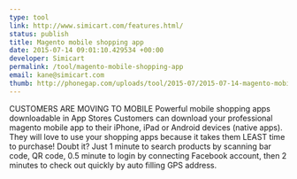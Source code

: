 ```yaml
--- 
type: tool
link: http://www.simicart.com/features.html/
status: publish
title: Magento mobile shopping app
date: 2015-07-14 09:01:10.429534 +00:00
developer: Simicart
permalink: /tool/magento-mobile-shopping-app
email: kane@simicart.com
thumb: http://phonegap.com/uploads/tool/2015-07/2015-07-14-magento-mobile-shopping-app.png
---
```


CUSTOMERS ARE MOVING TO MOBILE
Powerful mobile shopping apps downloadable in App Stores
 Customers can download your professional magento mobile app to their iPhone, iPad or Android devices (native apps). They will love to use your shopping apps because it takes them LEAST time to purchase! Doubt it? Just 1 minute to search products by scanning bar code, QR code, 0.5 minute to login by connecting Facebook account, then 2 minutes to check out quickly by auto filling GPS address. 
